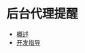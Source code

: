# 后台代理提醒

- [概述](background-agent-scheduled-reminder-overview.md)
- [开发指导](background-agent-scheduled-reminder-guide.md)
